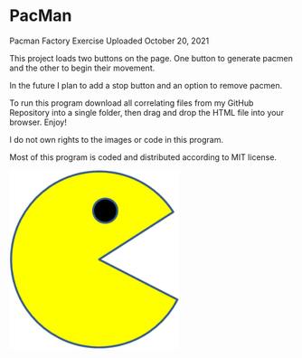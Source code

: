 # PacMan
Pacman Factory Exercise
Uploaded October 20, 2021

This project loads two buttons on the page. One button to generate
pacmen and the other to begin their movement.

In the future I plan to add a stop button and an option to remove pacmen.

To run this program download all correlating files from my GitHub Repository into a single folder, then drag
and drop the HTML file into your browser. Enjoy!

I do not own rights to the images or code in this program.

Most of this program is coded and distributed according to MIT license.

<img src="PacMan1.png" width='300'/>
